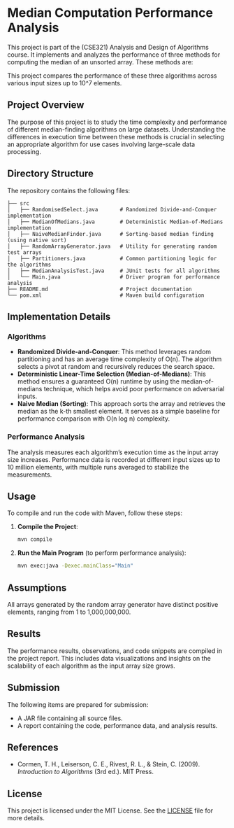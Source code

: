 # Median Computation Performance Analysis

This project is part of the (CSE321) Analysis and Design of Algorithms course. It implements and analyzes the performance of three methods for computing the median of an unsorted array. These methods are:

This project compares the performance of these three algorithms across various input sizes up to 10^7 elements.

## Project Overview

The purpose of this project is to study the time complexity and performance of different median-finding algorithms on large datasets. Understanding the differences in execution time between these methods is crucial in selecting an appropriate algorithm for use cases involving large-scale data processing.

## Directory Structure

The repository contains the following files:

```plaintext
├── src
│   ├── RandomisedSelect.java       # Randomized Divide-and-Conquer implementation
│   ├── MedianOfMedians.java        # Deterministic Median-of-Medians implementation
│   ├── NaiveMedianFinder.java      # Sorting-based median finding (using native sort)
│   ├── RandomArrayGenerator.java   # Utility for generating random test arrays
│   ├── Partitioners.java           # Common partitioning logic for the algorithms
│   ├── MedianAnalysisTest.java     # JUnit tests for all algorithms
│   └── Main.java                   # Driver program for performance analysis
├── README.md                       # Project documentation
└── pom.xml                         # Maven build configuration
```

## Implementation Details

### Algorithms

- **Randomized Divide-and-Conquer**: This method leverages random partitioning and has an average time complexity of O(n). The algorithm selects a pivot at random and recursively reduces the search space.
- **Deterministic Linear-Time Selection (Median-of-Medians)**: This method ensures a guaranteed O(n) runtime by using the median-of-medians technique, which helps avoid poor performance on adversarial inputs.
- **Naive Median (Sorting)**: This approach sorts the array and retrieves the median as the k-th smallest element. It serves as a simple baseline for performance comparison with O(n log n) complexity.

### Performance Analysis

The analysis measures each algorithm’s execution time as the input array size increases. Performance data is recorded at different input sizes up to 10 million elements, with multiple runs averaged to stabilize the measurements.

## Usage

To compile and run the code with Maven, follow these steps:

1. **Compile the Project**:
    ```bash
    mvn compile
    ```

2. **Run the Main Program** (to perform performance analysis):
    ```bash
    mvn exec:java -Dexec.mainClass="Main"
    ```

## Assumptions

All arrays generated by the random array generator have distinct positive elements, ranging from 1 to 1,000,000,000.

## Results

The performance results, observations, and code snippets are compiled in the project report. This includes data visualizations and insights on the scalability of each algorithm as the input array size grows.

## Submission

The following items are prepared for submission:

- A JAR file containing all source files.
- A report containing the code, performance data, and analysis results.

## References

- Cormen, T. H., Leiserson, C. E., Rivest, R. L., & Stein, C. (2009). *Introduction to Algorithms* (3rd ed.). MIT Press.

## License

This project is licensed under the MIT License. See the [LICENSE](LICENSE) file for more details.